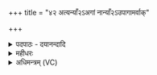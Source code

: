 +++
title = "४२ अत्यन्याँ२ऽअगां नान्याँ२ऽउपागामर्वाक्"

+++
<details><summary>पदपाठः - दयानन्दादि</summary>

अति॑। अ॒न्यान्। अगा॑म्। उप॑। अ॒गा॒म्। अ॒र्वाक्। त्वा॒। परे॑भ्यः। अवि॑दम्। प॒रः॒। अव॑रेभ्यः। तम्। त्वा॒। जु॒षा॒म॒हे॒। दे॒व॒। व॒न॒स्प॒ते॒। दे॒व॒य॒ज्याया॒ इति॑ देवऽय॒ज्यायै॑। दे॒वाः। त्वा॒। दे॒व॒य॒ज्याया इति देवऽय॒ज्यायै॑। जु॒ष॒न्ता॒म्। विष्ण॑वे। त्वा॒। ओष॑धे। त्रा॑यस्व। स्वधि॑ते। मा। ए॒न॒म्। हि॒ꣳसीः॒। ४२।
</details>

<details><summary>महीधरः</summary>

म०. 'आज्यशेषमादाय स तक्षा गच्छति यूपमभिमृशत्यत्यन्यानिति प्राङ् तिष्ठन्नभिमन्त्रयते वेति' ( का० ६ । १ । ५-७)। यूपाहुतिशेषाज्ययुतो यूपतक्षणार्थ वनं गत्वा यूपमभिमृशेदभिमन्त्रयेद्वेति सूत्रार्थः । वनस्पतिदेवत्यम् । वृक्षा द्विविधाः यूप्या अयूप्याश्च । पलाशखदिरबिल्वादयो यूप्याः निम्बजम्बीरादयस्त्वयूप्याः । हे पुरोवर्ति यूपवृक्ष, त्वत्तोऽन्यान्कांश्चिद्यूप्यानपि समप्रदेशजन्मादिलक्षणरहितानत्यगाम् अतिक्रान्तवानस्मि अन्यांश्चायूप्यान्नोपागाम् । किंच परेभ्यो वृक्षेभ्यो दूरवर्तिभ्योर्वाक् निकटं त्वा त्वामविदं लब्धवानस्मि । अवरेभ्यो निकटेभ्यः परः परस्तादविदं विद्लृ लाभे' 'पुषादि-' (पा० | ३।१।५५) इत्यङ् लुङि रूपम् । किंच हे वनस्पते वनस्य पते, हे देव दीप्यमान वृक्ष, देवयज्यायै देवयागार्थं तं तादृशं त्वां वयं । जुषामहे सेवामहे। देवा अपि देवयज्यायै त्वा जुषन्तां सेवन्ताम् । । 'स्रुवेणोपस्पृशति विष्णवे त्वेति' (का० ६।१।११)। हे यूपवृक्ष, त्वा त्वां विष्णवे यज्ञाय उपस्पृशामीति शेषः । 'यज्ञो वै विष्णुः' इति श्रुतेः 'ओषध इति कुशतरुणं तिरस्कृत्येति' (का. ६।१।१२)। यूपवृक्षस्य कुशमन्तर्धानं कुर्यादिति सूत्रार्थः । हे ओषधे, त्वं त्रायस्व स्वधितिभयात् मां रक्ष । स्वधित इति परशुना प्रहरतीति' (का० ६।१।१३)। हे स्वधिते । परशो, एनं यूपं मा वधीः ॥ ४२ ॥  
त्रिचत्वारिंशी ।  
इति माध्यन्दिनीयायां वाजसनेयिसंहितायां पंचमोऽध्यायः ॥५॥ -
</details>

<details><summary>अधिमन्त्रम् (VC)</summary>

- अग्निर्देवता
- आगस्त्य ऋषिः
- भुरिग् अत्यष्टिः
- धैवतः
</details>